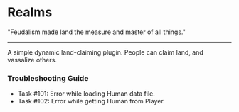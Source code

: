 # Realms
"Feudalism made land the measure and master of all things."
***
A simple dynamic land-claiming plugin. People can claim land, and vassalize others.

### Troubleshooting Guide
- Task #101: Error while loading Human data file.
- Task #102: Error while getting Human from Player.